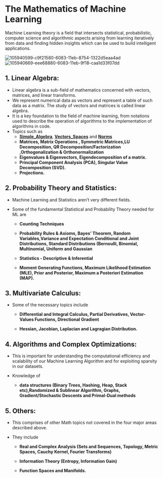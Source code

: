 # The Mathematics of Machine Learning

Machine Learning theory is a field that intersects statistical, probabilistic, computer science and algorithmic aspects arising from learning iteratively from data and finding hidden insights which can be used to build intelligent applications.

![105940599-c9f21580-6083-11eb-8754-1322d5eaa4ad](https://user-images.githubusercontent.com/58425689/107522138-7b905b00-6bdb-11eb-9e3b-3dfcad4ca486.png)
![105940669-eee68880-6083-11eb-9f18-caa1d33f07dd](https://user-images.githubusercontent.com/58425689/107522146-7d5a1e80-6bdb-11eb-8a1c-8c3ba64d9091.png)

## 1. Linear Algebra:
  - Linear algebra is a sub-field of mathematics concerned with vectors, matrices, and linear transforms.
  - We represent numerical data as vectors and represent a table of such data as a matrix. The study of vectors and matrices is called linear algebra.
  - It is a key foundation to the field of machine learning, from notations used to describe the operation of algorithms to the implementation of algorithms in code.  
  - Topics such as
       - [**Simple_Algebra**](https://github.com/rjnp2/Data-Science/blob/main/tutorial/3.%20Mathematics/1.%20linear_algebra/1.%20algebra.md), [**Vectors_Spaces**](https://github.com/rjnp2/Data-Science/blob/main/tutorial/3.%20Mathematics/1.%20linear_algebra/2.%20vector.md) and [**Norms**](https://github.com/rjnp2/Data-Science/blob/main/tutorial/3.%20Mathematics/1.%20linear_algebra/3.%20vector_norm.md) 
       - **Matrices, Matrix Operations , Symmetric Matrices,LU Decomposition, QR Decomposition/Factorization ,Orthogonalization & Orthonormalization**
       - **Eigenvalues & Eigenvectors, Eigendecomposition of a matrix.**
       - **Principal Component Analysis (PCA), Singular Value Decomposition (SVD).** 
       - **Projections.**
  
## 2. Probability Theory and Statistics: 
  - Machine Learning and Statistics aren’t very different fields.
  - Some of the fundamental Statistical and Probability Theory needed for ML are 
      
      - **Counting Techniques**
      
      - **Probability Rules & Axioms, Bayes’ Theorem, Random Variables,Variance and Expectation Conditional and Joint Distributions, Standard Distributions (Bernoulli, Binomial, Multinomial, Uniform and Gaussian**
      - **Statistics - Descriptive & Inferential**
      - **Moment Generating Functions, Maximum Likelihood Estimation (MLE), Prior and Posterior, Maximum a Posteriori Estimation (MAP).**

## 3. Multivariate Calculus: 
  - Some of the necessary topics include 
    
      - **Differential and Integral Calculus, Partial Derivatives, Vector-Values Functions, Directional Gradient** 
      
      - **Hessian, Jacobian, Laplacian and Lagragian Distribution.**
  
## 4. Algorithms and Complex Optimizations: 
  - This is important for understanding the computational efficiency and scalability of our Machine Learning Algorithm and for exploiting sparsity in our            datasets.
  - Knowledge of
  
      - **data structures (Binary Trees, Hashing, Heap, Stack etc),Randomized & Sublinear Algorithm, Graphs, Gradient/Stochastic Descents and Primal-Dual methods**

## 5. Others: 
  - This comprises of other Math topics not covered in the four major areas described above. 
  - They include 
  
      - **Real and Complex Analysis (Sets and Sequences, Topology, Metric Spaces, Cauchy Kernel, Fourier Transforms)** 
      
      - **Information Theory (Entropy, Information Gain)** 
      - **Function Spaces and Manifolds.**
